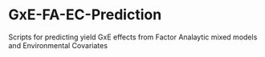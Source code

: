 # GxE-FA-EC-Prediction
Scripts for predicting yield GxE effects from Factor Analaytic mixed models and Environmental Covariates

